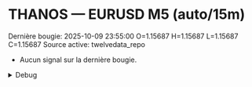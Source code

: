 # THANOS — EURUSD M5 (auto/15m)
Dernière bougie: 2025-10-09 23:55:00  O=1.15687  H=1.15687  L=1.15687  C=1.15687
Source active: twelvedata_repo

- Aucun signal sur la dernière bougie.

<details><summary>Debug</summary>

- TD_API_KEY manquant.

</details>